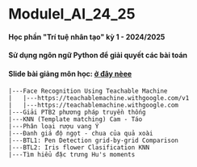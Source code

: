 # Modulel_AI_24_25
#### Học phần "Trí tuệ nhân tạo" kỳ 1 - 2024/2025
#### Sử dụng ngôn ngữ Python để giải quyết các bài toán
#### Slide bài giảng môn học: [ở đây nèee](https://github.com/haphucc/Modulel_AI_24_25/tree/main/Slide)
```
|---Face Recognition Using Teachable Machine
|   |---https://teachablemachine.withgoogle.com/v1
|   |---https://teachablemachine.withgoogle.com
|---Giải PTB2 phương pháp truyền thống
|---KNN (Template matching) Cam - Táo
|---Phân loại rượu vang Ý
|---Đanh giá độ ngọt - chua của quả xoài
|---BTL1: Pen Detection grid-by-grid Comparison
|---BTL2: Iris flower Clasification KNN 
|---Tìm hiểu đặc trưng Hu's moments


